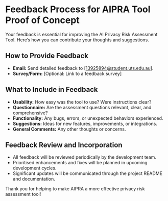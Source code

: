 # Feedback Process for AIPRA Tool Proof of Concept

Your feedback is essential for improving the AI Privacy Risk Assessment Tool. Here’s how you can contribute your thoughts and suggestions.

## How to Provide Feedback

-   **Email:** Send detailed feedback to [13925894@student.uts.edu.au].
-   **Survey/Form:** [Optional: Link to a feedback survey]

## What to Include in Feedback

-   **Usability:** How easy was the tool to use? Were instructions clear?
-   **Questionnaire:** Are the assessment questions relevant, clear, and comprehensive?
-   **Functionality:** Any bugs, errors, or unexpected behaviors experienced.
-   **Suggestions:** Ideas for new features, improvements, or integrations.
-   **General Comments:** Any other thoughts or concerns.

## Feedback Review and Incorporation

-   All feedback will be reviewed periodically by the development team.
-   Prioritised enhancements and fixes will be planned in upcoming development cycles.
-   Significant updates will be communicated through the project README and documentation.

Thank you for helping to make AIPRA a more effective privacy risk assessment tool!
